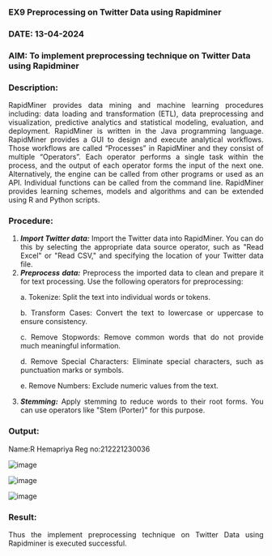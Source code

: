 ### EX9 Preprocessing on Twitter Data using Rapidminer
### DATE: 13-04-2024
### AIM: To implement preprocessing technique on Twitter Data using Rapidminer
### Description: 
<div align = "justify">
RapidMiner provides data mining and machine learning procedures including: data loading and transformation (ETL), data preprocessing and visualization, 
predictive analytics and statistical modeling, evaluation, and deployment. RapidMiner is written in the Java programming language. 
RapidMiner provides a GUI to design and execute analytical workflows. Those workflows are called “Processes” in RapidMiner and they consist of multiple “Operators”. 
Each operator performs a single task within the process, and the output of each operator forms the input of the next one. Alternatively, the engine can be called from 
other programs or used as an API. Individual functions can be called from the command line. 
RapidMiner provides learning schemes, models and algorithms and can be extended using R and Python scripts.

### Procedure:
1) ***Import Twitter data:*** Import the Twitter data into RapidMiner. You can do this by selecting the appropriate
data source operator, such as "Read Excel" or "Read CSV," and specifying the location of your Twitter data
file.
2) ***Preprocess data:*** Preprocess the imported data to clean and prepare it for text processing. Use the following
operators for preprocessing:
    <p>a. Tokenize: Split the text into individual words or tokens.
    <p>b. Transform Cases: Convert the text to lowercase or uppercase to ensure consistency.
    <p>c. Remove Stopwords: Remove common words that do not provide much meaningful information.
    <p>d. Remove Special Characters: Eliminate special characters, such as punctuation marks or symbols.
    <p>e. Remove Numbers: Exclude numeric values from the text.
3) ***Stemming:*** Apply stemming to reduce words to their root forms. You can use operators like "Stem (Porter)"
for this purpose.


### Output:
Name:R Hemapriya
Reg no:212221230036


![image](https://github.com/Hemapriya-2004/WDM_EXP9/assets/94184828/2a090744-1e2c-48d9-8f12-c44e1faef028)

![image](https://github.com/Hemapriya-2004/WDM_EXP9/assets/94184828/417d826d-fdbc-4873-b987-f470f7e69015)

![image](https://github.com/Hemapriya-2004/WDM_EXP9/assets/94184828/a6b97a45-7c5b-4f18-a9db-3e8befe24099)

### Result:
Thus the implement preprocessing technique on Twitter Data using Rapidminer is executed successful.
